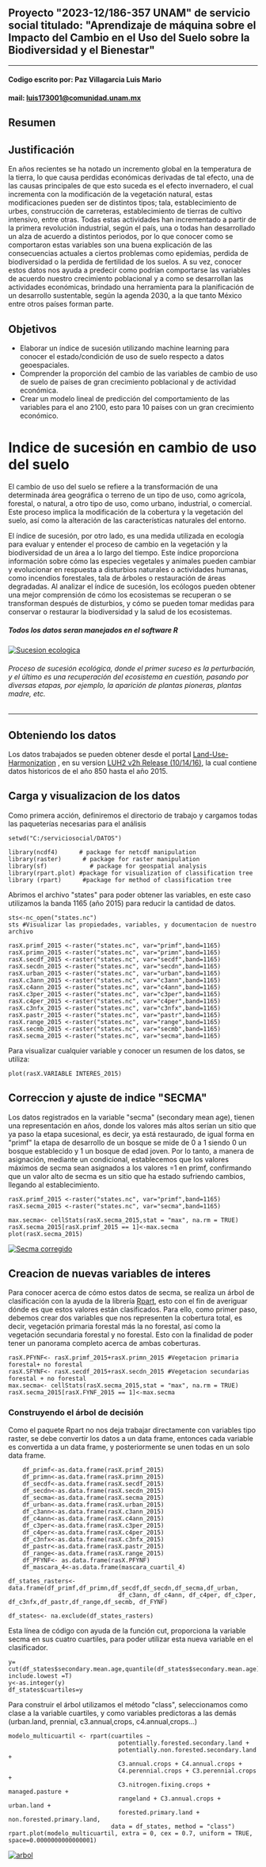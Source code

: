## Proyecto "2023-12/186-357 UNAM" de servicio social titulado: "Aprendizaje de máquina sobre el Impacto del Cambio en el Uso del Suelo sobre la Biodiversidad y el Bienestar"

------------
#### Codigo escrito por: Paz Villagarcia Luis Mario 
#### mail: luis173001@comunidad.unam.mx
## Resumen
## Justificación
En años recientes se ha notado un incremento global en la temperatura de la tierra, lo que causa perdidas económicas derivadas de tal efecto, una de las causas principales de que esto suceda es el efecto invernadero, el cual incrementa con la modificación de la vegetación natural, estas modificaciones pueden ser de distintos tipos; tala, establecimiento de urbes, construcción de carreteras, establecimiento de tierras de cultivo intensivo, entre otras. Todas estas actividades han incrementado a partir de la primera revolución industrial, según el país, una o todas han desarrollado un alza de acuerdo a distintos periodos, por lo que conocer como se comportaron estas variables son una buena explicación de las consecuencias actuales a ciertos problemas como epidemias, perdida de biodiversidad o la perdida de fertilidad de los suelos. A su vez, conocer estos datos nos ayuda a predecir como podrían comportarse las variables de acuerdo nuestro crecimiento poblacional y a como se desarrollan las actividades económicas, brindado una herramienta para la planificación de un desarrollo sustentable, según la agenda 2030, a la que tanto México entre otros países forman parte.
## Objetivos
- Elaborar un índice de sucesión utilizando machine learning para conocer el estado/condición de uso de suelo respecto a datos geoespaciales.
- Comprender la proporción del cambio de las variables de cambio de uso de suelo de países de gran crecimiento poblacional y de actividad económica.
- Crear un modelo lineal de predicción del comportamiento de las variables para el ano 2100, esto para 10 países con un gran crecimiento económico.

# Indice de sucesión en cambio de uso del suelo
El cambio de uso del suelo se refiere a la transformación de una determinada área geográfica o terreno de un tipo de uso, como agrícola, forestal, o natural, a otro tipo de uso, como urbano, industrial, o comercial. Este proceso implica la modificación de la cobertura y la vegetación del suelo, así como la alteración de las características naturales del entorno.

El índice de sucesión, por otro lado, es una medida utilizada en ecología para evaluar y entender el proceso de cambio en la vegetación y la biodiversidad de un área a lo largo del tiempo. Este índice proporciona información sobre cómo las especies vegetales y animales pueden cambiar y evolucionar en respuesta a disturbios naturales o actividades humanas, como incendios forestales, tala de árboles o restauración de áreas degradadas. Al analizar el índice de sucesión, los ecólogos pueden obtener una mejor comprensión de cómo los ecosistemas se recuperan o se transforman después de disturbios, y cómo se pueden tomar medidas para conservar o restaurar la biodiversidad y la salud de los ecosistemas.
##### Todos los datos seran manejados en el software R
[![Sucesion ecologica](https://3.bp.blogspot.com/-yau995nEnw0/Uyr0XN9kXGI/AAAAAAAAAMo/LO8KN2bFzfQ/s1600/sucesiones-ciencias7_1477.jpg "Sucesion ecologica")](https://3.bp.blogspot.com/-yau995nEnw0/Uyr0XN9kXGI/AAAAAAAAAMo/LO8KN2bFzfQ/s1600/sucesiones-ciencias7_1477.jpg "Sucesion ecologica")
###### Proceso de sucesión ecológica, donde el primer suceso es la perturbación, y el último es una recuperación del ecosistema en cuestión, pasando por diversas etapas, por ejemplo, la aparición de plantas pioneras, plantas madre, etc.

------------


## Obteniendo los datos
Los datos trabajados se pueden obtener desde el portal [Land-Use-Harmonization](https://luh.umd.edu/ "Land-use-harmonization") , en su version [LUH2 v2h Release (10/14/16)](https://luh.umd.edu/LUH2/LUH2_v2h/states.nc "LUH2 v2h Release (10/14/16)"), la cual contiene datos historicos de el año 850 hasta el año 2015.
## Carga y visualizacion de los datos
Como primera acción, definiremos el directorio de trabajo y cargamos todas las paqueterías necesarias para el análisis
~~~
setwd("C:/serviciosocial/DATOS")

library(ncdf4)      # package for netcdf manipulation
library(raster)      # package for raster manipulation
library(sf)            # package for geospatial analysis
library(rpart.plot) #package for visualization of classification tree
library (rpart)      #package for method of classification tree
~~~
Abrimos el archivo "states" para poder obtener las variables, en este caso utilizamos la banda 1165 (año 2015) para reducir la cantidad de datos.
~~~
sts<-nc_open("states.nc")
sts #Visualizar las propiedades, variables, y documentacion de nuestro archivo

rasX.primf_2015 <-raster("states.nc", var="primf",band=1165)
rasX.primn_2015 <-raster("states.nc", var="primn",band=1165)
rasX.secdf_2015 <-raster("states.nc", var="secdf",band=1165)
rasX.secdn_2015 <-raster("states.nc", var="secdn",band=1165)
rasX.urban_2015 <-raster("states.nc", var="urban",band=1165)
rasX.c3ann_2015 <-raster("states.nc", var="c3ann",band=1165)
rasX.c4ann_2015 <-raster("states.nc", var="c4ann",band=1165)
rasX.c3per_2015 <-raster("states.nc", var="c3per",band=1165)
rasX.c4per_2015 <-raster("states.nc", var="c4per",band=1165)
rasX.c3nfx_2015 <-raster("states.nc", var="c3nfx",band=1165)
rasX.pastr_2015 <-raster("states.nc", var="pastr",band=1165)
rasX.range_2015 <-raster("states.nc", var="range",band=1165)
rasX.secmb_2015 <-raster("states.nc", var="secmb",band=1165)
rasX.secma_2015 <-raster("states.nc", var="secma",band=1165)
~~~
Para visualizar cualquier variable y conocer un resumen de los datos, se utiliza:
~~~
plot(rasX.VARIABLE INTERES_2015)
~~~
## Correccion y ajuste de indice "SECMA"
Los datos registrados en la variable "secma" (secondary mean age), tienen una representación en años, donde los valores más altos serían un sitio que ya paso la etapa sucesional, es decir, ya está restaurado, de igual forma en "primf" la etapa de desarrollo de un bosque se mide de 0 a 1 siendo 0 un bosque establecido y 1 un bosque de edad joven.
Por lo tanto, a manera de asignación, mediante un condicional, establecemos que los valores máximos de secma sean asignados a los valores =1 en primf, confirmando que un valor alto de secma es un sitio que ha estado sufriendo cambios, llegando al establecimiento.
~~~
rasX.primf_2015 <-raster("states.nc", var="primf",band=1165)
rasX.secma_2015 <-raster("states.nc", var="secma",band=1165)

max.secma<- cellStats(rasX.secma_2015,stat = "max", na.rm = TRUE)
rasX.secma_2015[rasX.primf_2015 == 1]<-max.secma
plot(rasX.secma_2015)
~~~
[![Secma corregido](https://github.com/LuisMario2016/Servicio_social/blob/main/secmacorregido.png "Secma corregido")](https://raw.githubusercontent.com/LuisMario2016/Servicio_social/main/secmacorregido.png?token=GHSAT0AAAAAACIFWB37ROCMZBXPLXRUUQKMZJV4G3A "Secma corregido")
## Creacion de nuevas variables de interes
Para conocer acerca de cómo estos datos de secma, se realiza un árbol de clasificación con la ayuda de la librería [Rpart](https://www.rdocumentation.org/packages/rpart/versions/4.1.21/topics/rpart "Rpart"), esto con el fin de averiguar dónde es que estos valores están clasificados. Para ello, como primer paso, debemos crear dos variables que nos representen la cobertura total, es decir, vegetación primaria forestal más la no forestal, así como la vegetación secundaria forestal y no forestal. Esto con la finalidad de poder tener un panorama completo acerca de ambas coberturas.
~~~
rasX.PFYNF<- rasX.primf_2015+rasX.primn_2015 #Vegetacion primaria forestal+ no forestal
rasX.SFYNF<- rasX.secdf_2015+rasX.secdn_2015 #Vegetacion secundarias forestal + no forestal
max.secma<- cellStats(rasX.secma_2015,stat = "max", na.rm = TRUE)
rasX.secma_2015[rasX.FYNF_2015 == 1]<-max.secma
~~~
###  Construyendo el árbol de decisión

Como el paquete Rpart no nos deja trabajar directamente con variables tipo raster, se debe convertir los datos a un data frame, entonces cada variable es convertida a un data frame, y posteriormente se unen todas en un solo data frame.
~~~
    df_primf<-as.data.frame(rasX.primf_2015)
    df_primn<-as.data.frame(rasX.primn_2015)
    df_secdf<-as.data.frame(rasX.secdf_2015)
    df_secdn<-as.data.frame(rasX.secdn_2015)
    df_secma<-as.data.frame(rasX.secma_2015)
    df_urban<-as.data.frame(rasX.urban_2015)
    df_c3ann<-as.data.frame(rasX.c3ann_2015)
    df_c4ann<-as.data.frame(rasX.c4ann_2015)
    df_c3per<-as.data.frame(rasX.c3per_2015)
    df_c4per<-as.data.frame(rasX.c4per_2015)
    df_c3nfx<-as.data.frame(rasX.c3nfx_2015)
    df_pastr<-as.data.frame(rasX.pastr_2015)
    df_range<-as.data.frame(rasX.range_2015)
    df_PFYNF<- as.data.frame(rasX.PFYNF)
    df_mascara_4<-as.data.frame(mascara_cuartil_4)

df_states_rasters<- data.frame(df_primf,df_primn,df_secdf,df_secdn,df_secma,df_urban,
                               df_c3ann, df_c4ann, df_c4per, df_c3per, df_c3nfx,df_pastr,df_range,df_secmb, df_FYNF)
							   
df_states<- na.exclude(df_states_rasters)
~~~
Esta línea de código con ayuda de la función cut, proporciona la variable secma en sus cuatro cuartiles, para poder utilizar esta nueva variable en el clasificador.
~~~
y= cut(df_states$secondary.mean.age,quantile(df_states$secondary.mean.age), include.lowest =T)
y<-as.integer(y)
df_states$cuartiles=y
~~~
Para construir el árbol utilizamos el método "class",  seleccionamos como clase a la variable cuartiles, y como variables predictoras a las demás (urban.land, prennial, c3.annual,crops, c4.annual,crops...)
~~~
modelo_multicuartil <- rpart(cuartiles ~ 
                               potentially.forested.secondary.land + 
                               potentially.non.forested.secondary.land + 
                               C3.annual.crops + C4.annual.crops + 
                               C4.perennial.crops + C3.perennial.crops + 
                               C3.nitrogen.fixing.crops + managed.pasture + 
                               rangeland + C3.annual.crops + urban.land + 
                               forested.primary.land + non.forested.primary.land,
                             data = df_states, method = "class")
rpart.plot(modelo_multicuartil, extra = 0, cex = 0.7, uniform = TRUE, space=0.0000000000000001)
~~~
[![arbol](https://raw.githubusercontent.com/LuisMario2016/Servicio_social/main/multiclase_clasificador.png?token=GHSAT0AAAAAACM3HEN3MACE2O5YSBKT72LYZNPI7PA "arbol")](https://github.com/LuisMario2016/Servicio_social/blob/main/multiclase_clasificador.png "arbol")
